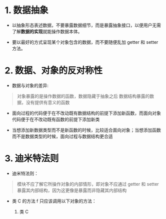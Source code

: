 # 1. 数据抽象

- 以抽象形态表述数据，不要暴露数据细节，而是暴露抽象接口，以便用户无需了解**数据的实现**就能操作数据本体。

- 要以最好的方式呈现某个对象包含的数据，而不要随便乱加 getter 和 setter 方法。

# 2. 数据、对象的反对称性

- 数据与对象的差异:

> 对象暴露的是操作数据的函数，数据隐藏于抽象之后
> 数据结构暴露的数据，没有提供有意义的函数

- 面向过程的代码便于在不改动既有数据结构的前提下添加新函数，而面向对象代码便于在不改动既有函数的前提下添加新类

- 当想添加新数据类型而不是新函数的时候，比较适合面向对象；当想添加函数而不是数据类型的时候，面向过程与数据结构更合适

# 3. 迪米特法则

- 迪米特法则：

> 模块不应了解它所操作对象的内部情形，即对象不应通过 getter 和 setter 暴露其内部结构，因为这更像是暴露而非隐藏其内部结构

- 类 C 的方法 f 只应该调用以下对象的方法：

    1. 类 C

    2. 由 f 创建的对象
  
    3. 作为参数传递给 f 的对象

    4. 由 C 的实体变量持有的对象

- 应当避免“混杂”（一半是对象，一半是数据结构）的情形出现，它既增加了添加新函数的难度，又增加了添加新数据结构的难度
